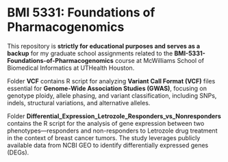 # BMI 5331: Foundations of Pharmacogenomics
This repository is **strictly for educational purposes and serves as a backup** for my graduate school assignments related to the **BMI-5331-Foundations-of-Pharmacogenomics** course at McWilliams School of Biomedical Informatics at UTHealth Houston.

Folder **VCF** contains R script for analyzing **Variant Call Format (VCF)** files essential for **Genome-Wide Association Studies (GWAS)**, focusing on genotype ploidy, allele phasing, and variant classification, including SNPs, indels, structural variations, and alternative alleles.

Folder **Differential_Expression_Letrozole_Responders_vs_Nonresponders** contains the R script for the analysis of gene expression between two phenotypes—responders and non-responders to Letrozole drug treatment in the context of breast cancer tumors. The study leverages publicly available data from NCBI GEO  to identify differentially expressed genes (DEGs).
